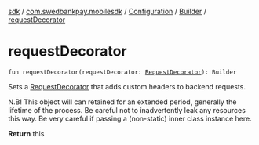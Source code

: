 [sdk](../../../index.md) / [com.swedbankpay.mobilesdk](../../index.md) / [Configuration](../index.md) / [Builder](index.md) / [requestDecorator](./request-decorator.md)

# requestDecorator

`fun requestDecorator(requestDecorator: `[`RequestDecorator`](../../-request-decorator/index.md)`): Builder`

Sets a [RequestDecorator](../../-request-decorator/index.md) that adds custom headers to backend requests.

N.B! This object will can retained for an extended period, generally
the lifetime of the process. Be careful not to inadvertently leak
any resources this way. Be very careful if passing a (non-static)
inner class instance here.

**Return**
this

